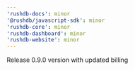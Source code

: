 ```yaml
---
'rushdb-docs': minor
'@rushdb/javascript-sdk': minor
'rushdb-core': minor
'rushdb-dashboard': minor
'rushdb-website': minor
---
```


Release 0.9.0 version with updated billing
